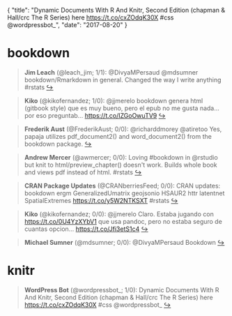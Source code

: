 {
  "title": "Dynamic Documents With R And Knitr, Second Edition (chapman &amp; Hall/crc The R Series) here https://t.co/cxZOdqK30X #css @wordpressbot_",
  "date": "2017-08-20"
}

# bookdown

> **Jim Leach** (@leach_jim; 1/1): @DivyaMPersaud @mdsumner bookdown/Rmarkdown in general. Changed the way I write anything #rstats  [&#8618;](https://twitter.com/xieyihui/status/899304520722808832)

<!-- -->


> **Kiko** (@kikofernandez; 1/0): @jjmerelo bookdown genera html (gitbook style) que es muy bueno, pero el epub no me gusta nada... por eso preguntab… https://t.co/IZGoOwuTV9  [&#8618;](https://twitter.com/xieyihui/status/899252154245955584)

<!-- -->


> **Frederik Aust** (@FrederikAust; 0/0): @richarddmorey @atiretoo Yes, papaja utilizes pdf_document2() and word_document2() from the bookdown package.  [&#8618;](https://twitter.com/xieyihui/status/899417176670695424)

<!-- -->


> **Andrew Mercer** (@awmercer; 0/0): Loving #bookdown in @rstudio but knit to html/preview_chapter() doesn't work. Builds whole book and views pdf instead of html. #rstats  [&#8618;](https://twitter.com/xieyihui/status/899356234272342016)

<!-- -->


> **CRAN Package Updates** (@CRANberriesFeed; 0/0): CRAN updates: bookdown ergm GeneralizedUmatrix geojsonio HSAUR2 httr latentnet SpatialExtremes https://t.co/y5W2NTKSXT #rstats  [&#8618;](https://twitter.com/xieyihui/status/899285631519649793)

<!-- -->


> **Kiko** (@kikofernandez; 0/0): @jjmerelo Claro. Estaba jugando con https://t.co/0U4YzXYbV1 que usa pandoc, pero no estaba seguro de cuantas opcion… https://t.co/Jfi3etS1c4  [&#8618;](https://twitter.com/xieyihui/status/899251825068691456)

<!-- -->


> **Michael Sumner** (@mdsumner; 0/0): @DivyaMPersaud Bookdown  [&#8618;](https://twitter.com/xieyihui/status/899235664754913280)

<!-- -->


# knitr

> **WordPress Bot** (@wordpressbot_; 1/0): Dynamic Documents With R And Knitr, Second Edition (chapman &amp; Hall/crc The R Series) here  https://t.co/cxZOdqK30X #css @wordpressbot_  [&#8618;](https://twitter.com/xieyihui/status/899255307691413505)

<!-- -->


